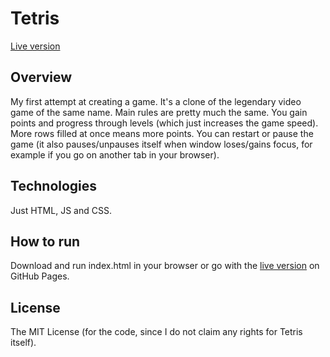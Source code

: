 # Tetris

[Live version](https://witktom5.github.io/tetris/)

## Overview

My first attempt at creating a game. It's a clone of the legendary video game of the same name. Main rules are pretty much the same. You gain points and progress through levels (which just increases the game speed). More rows filled at once means more points. You can restart or pause the game (it also pauses/unpauses itself when window loses/gains focus, for example if you go on another tab in your browser).

## Technologies

Just HTML, JS and CSS.

## How to run

Download and run index.html in your browser or go with the [live version](https://witktom5.github.io/tetris/) on GitHub Pages.

## License

The MIT License (for the code, since I do not claim any rights for Tetris itself).

